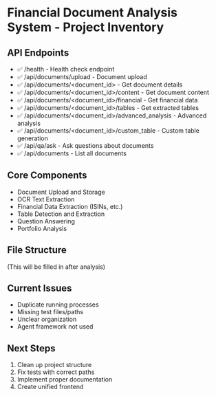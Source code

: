 # Financial Document Analysis System - Project Inventory

## API Endpoints
- ✅ /health - Health check endpoint
- ✅ /api/documents/upload - Document upload
- ✅ /api/documents/<document_id> - Get document details
- ✅ /api/documents/<document_id>/content - Get document content
- ✅ /api/documents/<document_id>/financial - Get financial data
- ✅ /api/documents/<document_id>/tables - Get extracted tables
- ✅ /api/documents/<document_id>/advanced_analysis - Advanced analysis
- ✅ /api/documents/<document_id>/custom_table - Custom table generation
- ✅ /api/qa/ask - Ask questions about documents
- ✅ /api/documents - List all documents

## Core Components
- Document Upload and Storage
- OCR Text Extraction
- Financial Data Extraction (ISINs, etc.)
- Table Detection and Extraction
- Question Answering
- Portfolio Analysis

## File Structure
(This will be filled in after analysis)

## Current Issues
- Duplicate running processes
- Missing test files/paths
- Unclear organization
- Agent framework not used

## Next Steps
1. Clean up project structure
2. Fix tests with correct paths
3. Implement proper documentation
4. Create unified frontend
